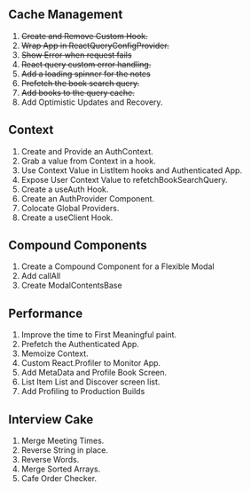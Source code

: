 ## Cache Management

1. ~~Create and Remove Custom Hook.~~
2. ~~Wrap App in ReactQueryConfigProvider.~~
3. ~~Show Error when request fails~~
4. ~~React query custom error handling.~~
5. ~~Add a loading spinner for the notes~~
6. ~~Prefetch the book search query.~~
7. ~~Add books to the query cache.~~
8. Add Optimistic Updates and Recovery.

## Context

1. Create and Provide an AuthContext.
2. Grab a value from Context in a hook.
3. Use Context Value in ListItem hooks and Authenticated App.
4. Expose User Context Value to refetchBookSearchQuery.
5. Create a useAuth Hook.
6. Create an AuthProvider Component.
7. Colocate Global Providers.
8. Create a useClient Hook.

## Compound Components

1. Create a Compound Component for a Flexible Modal
2. Add callAll
3. Create ModalContentsBase

## Performance

1. Improve the time to First Meaningful paint.
2. Prefetch the Authenticated App.
3. Memoize Context.
4. Custom React.Profiler to Monitor App.
5. Add MetaData and Profile Book Screen.
6. List Item List and Discover screen list.
7. Add Profiling to Production Builds

## Interview Cake

1. Merge Meeting Times.
2. Reverse String in place.
3. Reverse Words.
4. Merge Sorted Arrays.
5. Cafe Order Checker.
